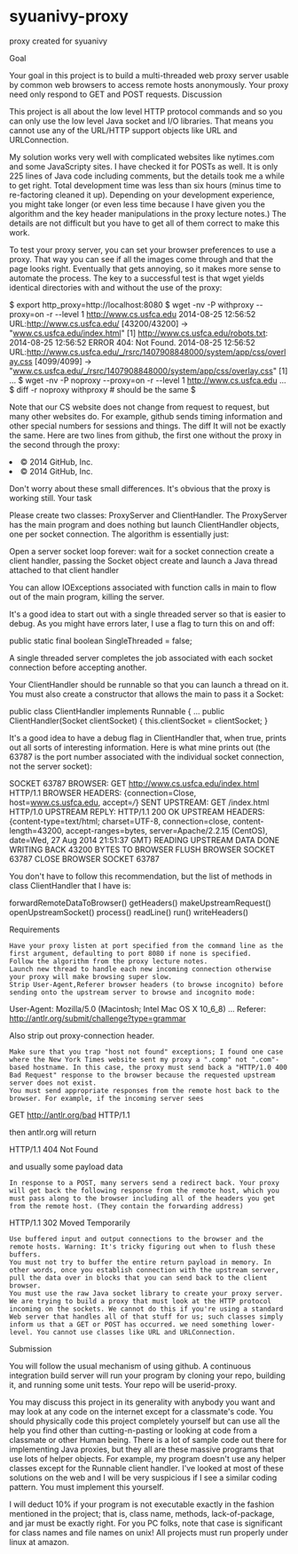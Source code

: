 syuanivy-proxy
==============

proxy created for syuanivy

Goal

Your goal in this project is to build a multi-threaded web proxy server usable by common web browsers to access remote hosts anonymously. Your proxy need only respond to GET and POST requests.
Discussion

This project is all about the low level HTTP protocol commands and so you can only use the low level Java socket and I/O libraries. That means you cannot use any of the URL/HTTP support objects like URL and URLConnection.

My solution works very well with complicated websites like nytimes.com and some JavaScripty sites. I have checked it for POSTs as well. It is only 225 lines of Java code including comments, but the details took me a while to get right. Total development time was less than six hours (minus time to re-factoring cleaned it up). Depending on your development experience, you might take longer (or even less time because I have given you the algorithm and the key header manipulations in the proxy lecture notes.) The details are not difficult but you have to get all of them correct to make this work.

To test your proxy server, you can set your browser preferences to use a proxy. That way you can see if all the images come through and that the page looks right. Eventually that gets annoying, so it makes more sense to automate the process. The key to a successful test is that wget yields identical directories with and without the use of the proxy:

$ export http_proxy=http://localhost:8080
$ wget -nv -P withproxy --proxy=on -r --level 1 http://www.cs.usfca.edu
2014-08-25 12:56:52 URL:http://www.cs.usfca.edu/ [43200/43200] -> "www.cs.usfca.edu/index.html" [1]
http://www.cs.usfca.edu/robots.txt:
2014-08-25 12:56:52 ERROR 404: Not Found.
2014-08-25 12:56:52 URL:http://www.cs.usfca.edu/_/rsrc/1407908848000/system/app/css/overlay.css [4099/4099] -> "www.cs.usfca.edu/_/rsrc/1407908848000/system/app/css/overlay.css" [1]
...
$ wget -nv -P noproxy --proxy=on -r --level 1 http://www.cs.usfca.edu
...
$ diff -r noproxy withproxy # should be the same
$

Note that our CS website does not change from request to request, but many other websites do. For example, github sends timing information and other special numbers for sessions and things. The diff It will not be exactly the same. Here are two lines from github, the first one without the proxy in the second through the proxy:

<li>&copy; 2014 <span title="0.00480s from github-fe137-cp1-prd.iad.github.net">GitHub</span>, Inc.</li>

<li>&copy; 2014 <span title="0.00510s from github-fe132-cp1-prd.iad.github.net">GitHub</span>, Inc.</li>

Don't worry about these small differences. It's obvious that the proxy is working still.
Your task

Please create two classes: ProxyServer and ClientHandler. The ProxyServer has the main program and does nothing but launch ClientHandler objects, one per socket connection. The algorithm is essentially just:

Open a server socket
loop forever:
    wait for a socket connection
    create a client handler, passing the Socket object
    create and launch a Java thread attached to that client handler

You can allow IOExceptions associated with function calls in main to flow out of the main program, killing the server.

It's a good idea to start out with a single threaded server so that is easier to debug. As you might have errors later, I use a flag to turn this on and off:

public static final boolean SingleThreaded = false;

A single threaded server completes the job associated with each socket connection before accepting another.

Your ClientHandler should be runnable so that you can launch a thread on it. You must also create a constructor that allows the main to pass it a Socket:

public class ClientHandler implements Runnable {
    ...
    public ClientHandler(Socket clientSocket) {
        this.clientSocket = clientSocket;
    }

It's a good idea to have a debug flag in ClientHandler that, when true, prints out all sorts of interesting information. Here is what mine prints out (the 63787 is the port number associated with the individual socket connection, not the server socket):

SOCKET 63787
BROWSER: GET http://www.cs.usfca.edu/index.html HTTP/1.1
BROWSER HEADERS: {connection=Close, host=www.cs.usfca.edu, accept=*/*}
SENT UPSTREAM: GET /index.html HTTP/1.0
UPSTREAM REPLY: HTTP/1.1 200 OK
UPSTREAM HEADERS:  {content-type=text/html; charset=UTF-8, connection=close, content-length=43200, accept-ranges=bytes, server=Apache/2.2.15 (CentOS), date=Wed, 27 Aug 2014 21:51:37 GMT}
READING UPSTREAM DATA
DONE WRITING BACK 43200 BYTES TO BROWSER
FLUSH BROWSER SOCKET 63787
CLOSE BROWSER SOCKET 63787

You don't have to follow this recommendation, but the list of methods in class ClientHandler that I have is:

forwardRemoteDataToBrowser()
getHeaders()
makeUpstreamRequest()
openUpstreamSocket()
process()
readLine()
run()
writeHeaders()

Requirements

    Have your proxy listen at port specified from the command line as the first argument, defaulting to port 8080 if none is specified.
    Follow the algorithm from the proxy lecture notes.
    Launch new thread to handle each new incoming connection otherwise your proxy will make browsing super slow.
    Strip User-Agent,Referer browser headers (to browse incognito) before sending onto the upstream server to browse and incognito mode:

User-Agent: Mozilla/5.0 (Macintosh; Intel Mac OS X 10_6_8) ...
Referer: http://antlr.org/submit/challenge?type=grammar

Also strip out proxy-connection header.

    Make sure that you trap "host not found" exceptions; I found one case where the New York Times website sent my proxy a ".comp" not ".com"-based hostname. In this case, the proxy must send back a "HTTP/1.0 400 Bad Request" response to the browser because the requested upstream server does not exist.
    You must send appropriate responses from the remote host back to the browser. For example, if the incoming server sees

GET http://antlr.org/bad HTTP/1.1

then antlr.org will return

HTTP/1.1 404 Not Found

and usually some payload data

    In response to a POST, many servers send a redirect back. Your proxy will get back the following response from the remote host, which you must pass along to the browser including all of the headers you get from the remote host. (They contain the forwarding address)

HTTP/1.1 302 Moved Temporarily

    Use buffered input and output connections to the browser and the remote hosts. Warning: It's tricky figuring out when to flush these buffers.
    You must not try to buffer the entire return payload in memory. In other words, once you establish connection with the upstream server, pull the data over in blocks that you can send back to the client browser.
    You must use the raw Java socket library to create your proxy server. We are trying to build a proxy that must look at the HTTP protocol incoming on the sockets. We cannot do this if you're using a standard Web server that handles all of that stuff for us; such classes simply inform us that a GET or POST has occurred. we need something lower-level. You cannot use classes like URL and URLConnection.

Submission

You will follow the usual mechanism of using github. A continuous integration build server will run your program by cloning your repo, building it, and running some unit tests. Your repo will be userid-proxy.

You may discuss this project in its generality with anybody you want and may look at any code on the internet except for a classmate's code. You should physically code this project completely yourself but can use all the help you find other than cutting-n-pasting or looking at code from a classmate or other Human being. There is a lot of sample code out there for implementing Java proxies, but they all are these massive programs that use lots of helper objects. For example, my program doesn't use any helper classes except for the Runnable client handler. I've looked at most of these solutions on the web and I will be very suspicious if I see a similar coding pattern. You must implement this yourself.

I will deduct 10% if your program is not executable exactly in the fashion mentioned in the project; that is, class name, methods, lack-of-package, and jar must be exactly right. For you PC folks, note that case is significant for class names and file names on unix! All projects must run properly under linux at amazon.
